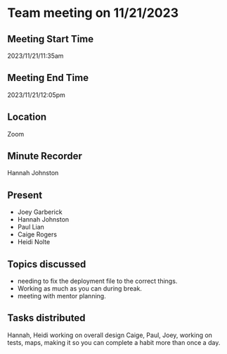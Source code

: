 # Team meeting on 11/21/2023
## Meeting Start Time
2023/11/21/11:35am
## Meeting End Time
2023/11/21/12:05pm
## Location
Zoom
## Minute Recorder
Hannah Johnston
## Present
- Joey Garberick
- Hannah Johnston
- Paul Lian
- Caige Rogers
- Heidi Nolte

## Topics discussed
- needing to fix the deployment file to the correct things.
- Working as much as you can during break.
- meeting with mentor planning.

## Tasks distributed
Hannah, Heidi working on overall design 
Caige, Paul, Joey, working on tests, maps, making it so you can complete a habit more than once a day.
